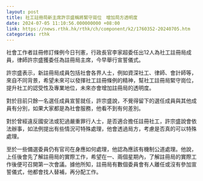 ```yaml
---
layout: post
title: 社工註冊局新主席許宗盛稱將緊守崗位　增加局方透明度
date: 2024-07-05 11:10:56.000000000 +08:00
link: https://news.rthk.hk/rthk/ch/component/k2/1760352-20240705.htm
categories: rthk
---
```


社會工作者註冊修訂條例今日刊憲，行政長官李家超委任出12人為社工註冊局成員，律師許宗盛獲委任為註冊局主席，今早舉行宣誓儀式。

許宗盛表示，新註冊局成員包括社會各界人士，例如資深社工、律師、會計師等，來自不同背景，希望未來可以發揮社工註冊條例的精神，幫社工註冊局緊守崗位，提升社工的認受性及專業地位，未來亦會增加註冊局的透明度。

對於目前只餘一名選任成員宣誓就任，許宗盛說，不覺得留下的選任成員與其他成員有分別，如果大家都是為社會服務，他看不到有何差別。

對於曾經違反國安法或犯過嚴重罪行人士，是否適合擔任註冊社工，許宗盛說會依法辦事，如法例提出有些情況可特殊處理，他會透過局方，考慮是否真的可以特殊處理。

至於一些備選委員仍有官司在身應如何處理，他認為應該有機制公道處理。他說，上任後會先了解註冊局的實際工作，希望在一、兩個星期內，了解註冊局的實際工作後便可召開第一次會議。據他所知，註冊局有數個委員會有人離任或沒有參加宣誓儀式，他都會找人替補，再分配工作。
